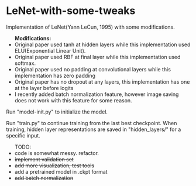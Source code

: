 # LeNet-with-some-tweaks
Implementation of LeNet(Yann LeCun, 1995) with some modifications.

<ul><b>Modifications:</b>
  <li> Original paper used tanh at hidden layers while this implementation used ELU(Exponential Linear Unit). </li>
  <li> Original paper used RBF at final layer while this implementation used softmax. </li>
  <li> Original paper used no padding at convolutional layers while this implementation has zero padding</li>
  <li> Original paper has no dropout at any layers, this implementation has one at the layer before logits </li>
  <li> I recently added batch normalization feature, however image saving does not work with this feature for some reason. </li>
</ul>





Run "model-init.py" to initialize the model.

Run "train.py" to continue training from the last best checkpoint. When training, hidden layer representations are saved in "hidden_layers/" for a specific input.



<ul>TODO:
  <li>code is somewhat messy. refactor.</li>
  <li><del>implement validation set</del></li>
  <li><del>add more visualization, test tools</del></li>
  <li>add a pretrained model in .ckpt format</li>
  <li><del>add batch normalization</del></li>
</ul>
